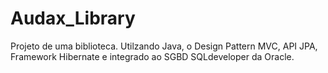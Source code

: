 # Audax_Library
Projeto de uma biblioteca. Utilzando Java, o Design Pattern MVC, API JPA, Framework Hibernate e integrado ao SGBD SQLdeveloper da Oracle.
